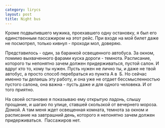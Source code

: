 ```yaml
--- 
category: lirycs
layout: post
title: Night bus
---
```

Кроме подвыпившего мужика, проехавшего одну остановку, я был его единственным пассажиром на этот рейс. При входе на мой билет даже не посмотрел, только кивнул - проходи мол, доверяю.

Представилось - один, за баранкой освещенного автобуса. За окном, помимо выхваченного фарами куска дороги - темнота. Расписание, которого ты непонятно зачем должен придерживаться, пустой салон. И вдруг кто то, кому ты нужен. Пусть нужен не лично ты, и даже не твой автобус, а просто способ перебраться из пункта А в  Б. Но сейчас именно ты делаешь эту работу, и она уже не отдает бессмысленностью пустого салона, она важна - пусть даже и для одного человека. И от того приятно.

На своей остановке я показываю ему открытую ладонь, слышу прощание, и шагаю по  улице, ставшей скользкой от вечернего мороза. Домой. А там меня ждет освещенная комната, темнота за окном и расписание на завтрашний день, которого я непонятно зачем должен придерживаться.  Пассажиров нет.
